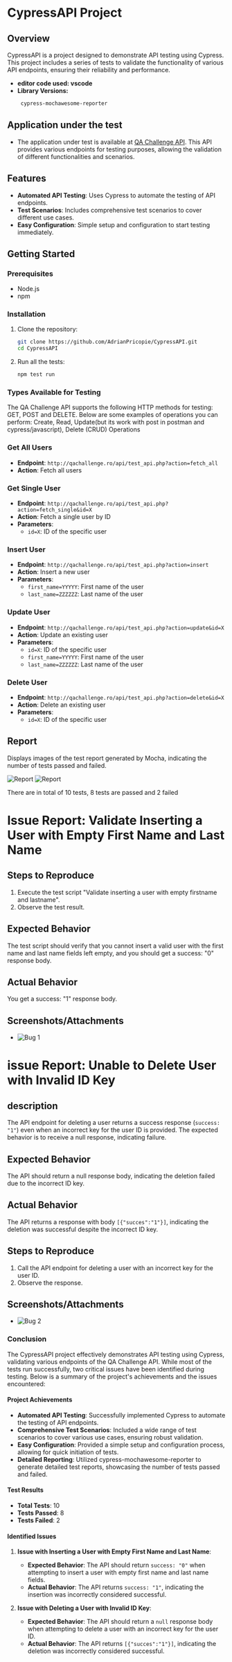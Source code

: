# CypressAPI Project

## Overview
CypressAPI is a project designed to demonstrate API testing using Cypress. This project includes a series of tests to validate the functionality of various API endpoints, ensuring their reliability and performance.

- **editor code used: vscode**
- **Library Versions:**
    ```bash
     cypress-mochawesome-reporter
    
   ```
## Application under the test
- The application under test is available at [QA Challenge API](https://qachallenge.ro/api/). This API provides various endpoints for testing purposes, allowing the validation of different functionalities and scenarios.


## Features
- **Automated API Testing**: Uses Cypress to automate the testing of API endpoints.
- **Test Scenarios**: Includes comprehensive test scenarios to cover different use cases.
- **Easy Configuration**: Simple setup and configuration to start testing immediately.

## Getting Started

### Prerequisites
- Node.js
- npm

### Installation
1. Clone the repository:
   ```sh
   git clone https://github.com/AdrianPricopie/CypressAPI.git
   cd CypressAPI
2. Run all the tests:
   ```sh
   npm test run
   ```

### Types Available for Testing
The QA Challenge API supports the following HTTP methods for testing: GET, POST and DELETE. Below are some examples of operations you can perform:
Create, Read, Update(but its work with post in postman and cypress/javascript), Delete (CRUD) Operations

### Get All Users
- **Endpoint**: `http://qachallenge.ro/api/test_api.php?action=fetch_all`
- **Action**: Fetch all users

### Get Single User
- **Endpoint**: `http://qachallenge.ro/api/test_api.php?action=fetch_single&id=X`
- **Action**: Fetch a single user by ID
- **Parameters**:
  - `id=X`: ID of the specific user

### Insert User
- **Endpoint**: `http://qachallenge.ro/api/test_api.php?action=insert`
- **Action**: Insert a new user
- **Parameters**:
  - `first_name=YYYYY`: First name of the user
  - `last_name=ZZZZZZ`: Last name of the user

### Update User
- **Endpoint**: `http://qachallenge.ro/api/test_api.php?action=update&id=X`
- **Action**: Update an existing user
- **Parameters**:
  - `id=X`: ID of the specific user
  - `first_name=YYYYY`: First name of the user
  - `last_name=ZZZZZZ`: Last name of the user

### Delete User
- **Endpoint**: `http://qachallenge.ro/api/test_api.php?action=delete&id=X`
- **Action**: Delete an existing user
- **Parameters**:
  - `id=X`: ID of the specific user
 

## Report

Displays images of the test report generated by Mocha, indicating the number of tests passed and failed.

![Report](https://github.com/AdrianPricopie/CypressAPI/blob/main/Screenshot%202024-06-10%20at%2021.27.36.png)
![Report](https://github.com/AdrianPricopie/CypressAPI/blob/main/Screenshot%202024-06-10%20at%2021.27.44.png)

There are in total of 10 tests, 8 tests are passed and 2 failed 

# Issue Report: Validate Inserting a User with Empty First Name and Last Name

## Steps to Reproduce
1. Execute the test script "Validate inserting a user with empty firstname and lastname".
2. Observe the test result.

## Expected Behavior
The test script should verify that you cannot insert a valid user with the first name and last name fields left empty, and you should get a success: "0" response body.

## Actual Behavior
You get a success: "1" response body.

## Screenshots/Attachments

- ![Bug 1](https://github.com/AdrianPricopie/CypressAPI/blob/main/cypress/reports/html/screenshots/TestsPost.js/Post%20API%20Tests%20--%20Validate%20inserting%20a%20user%20with%20empty%20firstname%20and%20lastname%20(failed).png)

# issue Report: Unable to Delete User with Invalid ID Key

## description
The API endpoint for deleting a user returns a success response (`success: "1"`) even when an incorrect key for the user ID is provided. The expected behavior is to receive a null response, indicating failure.

## Expected Behavior
The API should return a null response body, indicating the deletion failed due to the incorrect ID key.

## Actual Behavior
The API returns a response with body `[{"succes":"1"}]`, indicating the deletion was successful despite the incorrect ID key.

## Steps to Reproduce
1. Call the API endpoint for deleting a user with an incorrect key for the user ID.
2. Observe the response.

## Screenshots/Attachments

- ![Bug 2](https://github.com/AdrianPricopie/CypressAPI/blob/main/cypress/reports/html/screenshots/TestsDelete.js/Delete%20API%20Tests%20--%20Verify%20if%20we%20can%20delete%20an%20existing%20user%20with%20wrong%20key%20for%20id%20(failed).png)

### Conclusion

The CypressAPI project effectively demonstrates API testing using Cypress, validating various endpoints of the QA Challenge API. While most of the tests run successfully, two critical issues have been identified during testing. Below is a summary of the project's achievements and the issues encountered:

#### Project Achievements

- **Automated API Testing**: Successfully implemented Cypress to automate the testing of API endpoints.
- **Comprehensive Test Scenarios**: Included a wide range of test scenarios to cover various use cases, ensuring robust validation.
- **Easy Configuration**: Provided a simple setup and configuration process, allowing for quick initiation of tests.
- **Detailed Reporting**: Utilized cypress-mochawesome-reporter to generate detailed test reports, showcasing the number of tests passed and failed.

#### Test Results

- **Total Tests**: 10
- **Tests Passed**: 8
- **Tests Failed**: 2

#### Identified Issues

1. **Issue with Inserting a User with Empty First Name and Last Name**:
   - **Expected Behavior**: The API should return `success: "0"` when attempting to insert a user with empty first name and last name fields.
   - **Actual Behavior**: The API returns `success: "1"`, indicating the insertion was incorrectly considered successful.

2. **Issue with Deleting a User with Invalid ID Key**:
   - **Expected Behavior**: The API should return a `null` response body when attempting to delete a user with an incorrect key for the user ID.
   - **Actual Behavior**: The API returns `[{"succes":"1"}]`, indicating the deletion was incorrectly considered successful.







